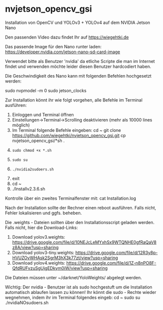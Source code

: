# nvjetson_opencv_gsi
Installation von OpenCV und YOLOv3 + YOLOv4 auf dem NVIDIA Jetson Nano 

Den passenden Video dazu findet Ihr auf https://wiegehtki.de

Das passende Image für den Nano runter laden: https://developer.nvidia.com/jetson-nano-sd-card-image

Verwendet bitte als Benutzer 'nvidia' da etliche Scripte die man im Internet findet und verwenden möchte leider
diesen Benutzer hardcodiert haben.

Die Geschwindigkeit des Nano kann mit folgenden Befehlen hochgesetzt werden:

sudo nvpmodel -m 0
sudo jetson_clocks

Zur Installation könnt ihr wie folgt vorgehen, alle Befehle im Terminal ausführen:

1.  Einloggen und Terminal öffnen
2.  Einstellungen->Terminal->Scrolling deaktivieren (mehr als 10000 lines möglich)
3.  Im Terminal folgende Befehle eingeben:
       cd ~
       git clone https://github.com/wiegehtki/nvjetson_opencv_gsi.git
       cp nvjetson_opencv_gsi/*sh .
7.     sudo chmod +x *.sh
8.     sudo su
9.     ./nvidia2sudoers.sh
10.    exit 
11.    cd ~
12.    ./Installv2.3.6.sh

Kontrolle über ein zweites Terminalfenster mit:
   cat Installation.log
   
Nach der Installation sollte der Rechner einen reboot ausführen.
Falls nicht, Fehler lokalisieren und ggfs. beheben.
  
Die .weights - Dateien sollten über den Installationsscript geladen werden.
Falls nicht, hier die Download-Links:

1. Download yolov3.weights: https://drive.google.com/file/d/10NEJcLeMYxhSx9WTQNHE0gfRaQaV8z8A/view?usp=sharing
2. Download yolov3-tiny.weights: https://drive.google.com/file/d/12R3y8p-HVUZOvWHAsk2SgrM3hX3k77zt/view?usp=sharing
3. Download yolov4.weights: https://drive.google.com/file/d/1Z-n8nPO8F-QfdRUFvzuSgUjgEDkym0iW/view?usp=sharing

Die Dateien müssen unter ~/darknet/YoloWeights/ abgelegt werden.



Wichtig: Der nvidia - Benutzer ist als sudo hochgestuft um die Installation automatisch ablaufen lassen zu können! 
Ihr könnt die sudo - Rechte wieder wegnehmen, indem ihr im Terminal folgendes eingeb:
   cd ~
   sudo su
   ./nvidiaNOsudoers.sh
